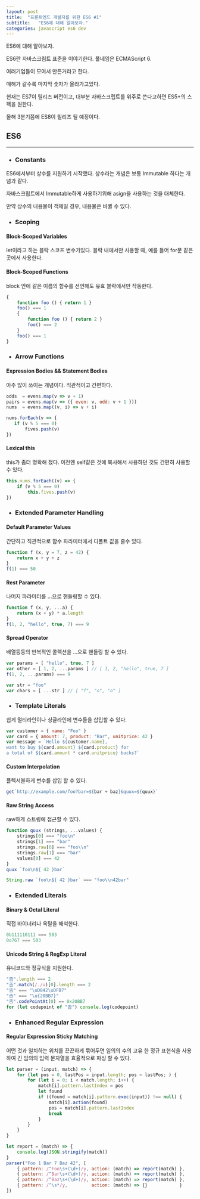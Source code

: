 ```yaml
---
layout: post
title:  "프론트엔드 개발자를 위한 ES6 #1"
subtitle:   "ES6에 대해 알아보자."
categories: javascript es6 dev
---
```


ES6에 대해 알아보자.

ES6란 자바스크림트 표준을 이야기한다. 풀네임은 ECMAScript 6.

여러기업들이 모여서 만든거라고 한다.

매해가 갈수록 마지막 숫자가 올라가고있다.

현재는 ES7이 릴리즈 버전이고, 대부분 자바스크립트를 위주로 쓴다고하면 ES5+의 스펙을 원한다.

올해 3분기쯤에 ES8이 릴리즈 될 예정이다.

## ES6
---
- ### Constants

ES6에서부터 상수를 지원하기 시작했다. 상수라는 개념은 보통 Immutable 하다는 개념과 같다.

자바스크립트에서 Immutable하게 사용하기위해 asign을 사용하는 것을 대체한다.

만약 상수의 내용물이 객체일 경우, 내용물은 바뀔 수 있다.

- ### Scoping

#### Block-Scoped Variables

let이라고 하는 블락 스코프 변수가있다. 블락 내에서만 사용할 때, 예를 들어 for문 같은곳에서 사용한다.

#### Block-Scoped Functions

block 안에 같은 이름의 함수를 선언해도 유효 블락에서만 작동한다.

```js
{
    function foo () { return 1 }
    foo() === 1
    {
        function foo () { return 2 }
        foo() === 2
    }
    foo() === 1
}
```

- ### Arrow Functions

#### Expression Bodies && Statement Bodies

아주 많이 쓰이는 개념이다. 직관적이고 간편하다.

```js
odds  = evens.map(v => v + 1)
pairs = evens.map(v => ({ even: v, odd: v + 1 }))
nums  = evens.map((v, i) => v + i)

nums.forEach(v => {
   if (v % 5 === 0)
       fives.push(v)
})
```

#### Lexical this

this가 좀더 명확해 졌다. 이전엔 self같은 것에 복사해서 사용하던 것도 간편히 사용할 수 있다.

```js
this.nums.forEach((v) => {
    if (v % 5 === 0)
        this.fives.push(v)
})
```

- ### Extended Parameter Handling

#### Default Parameter Values

간단하고 직관적으로 함수 파라미터에서 디폴트 값을 줄수 있다.

```js
function f (x, y = 7, z = 42) {
    return x + y + z
}
f(1) === 50
```

#### Rest Parameter

나머지 파라미터를 ...으로 핸들링할 수 있다.

```js
function f (x, y, ...a) {
    return (x + y) * a.length
}
f(1, 2, "hello", true, 7) === 9
```

#### Spread Operator

배열등등의 반복적인 콜렉션을 ...으로 핸들링 할 수 있다.

```js
var params = [ "hello", true, 7 ]
var other = [ 1, 2, ...params ] // [ 1, 2, "hello", true, 7 ]
f(1, 2, ...params) === 9

var str = "foo"
var chars = [ ...str ] // [ "f", "o", "o" ]
```

- ### Template Literals

쉽게 멀티라인이나 싱글라인에 변수들을 삽입할 수 있다.

```js
var customer = { name: "Foo" }
var card = { amount: 7, product: "Bar", unitprice: 42 }
var message = `Hello ${customer.name},
want to buy ${card.amount} ${card.product} for
a total of ${card.amount * card.unitprice} bucks?`
```

#### Custom Interpolation

플렉서블하게 변수를 삽입 할 수 있다.

```js
get`http://example.com/foo?bar=${bar + baz}&quux=${quux}`
```

#### Raw String Access

raw하게 스트링에 접근할 수 있다.

```js
function quux (strings, ...values) {
    strings[0] === "foo\n"
    strings[1] === "bar"
    strings.raw[0] === "foo\\n"
    strings.raw[1] === "bar"
    values[0] === 42
}
quux `foo\n${ 42 }bar`

String.raw `foo\n${ 42 }bar` === "foo\\n42bar"
```

- ### Extended Literals

#### Binary & Octal Literal

직접 바이너리나 옥탈을 해석한다.

```js
0b111110111 === 503
0o767 === 503
```

#### Unicode String & RegExp Literal

유니코드와 정규식을 지원한다.

```js
"𠮷".length === 2
"𠮷".match(/./u)[0].length === 2
"𠮷" === "\uD842\uDFB7"
"𠮷" === "\u{20BB7}"
"𠮷".codePointAt(0) == 0x20BB7
for (let codepoint of "𠮷") console.log(codepoint)
```

- ### Enhanced Regular Expression

#### Regular Expression Sticky Matching

어떤 것과 일치하는 위치를 끈끈하게 묶어두면 임의의 수의 고유 한 정규 표현식을 사용하여 긴 임의의 입력 문자열을 효율적으로 파싱 할 수 있다.

```js
let parser = (input, match) => {
    for (let pos = 0, lastPos = input.length; pos < lastPos; ) {
        for (let i = 0; i < match.length; i++) {
            match[i].pattern.lastIndex = pos
            let found
            if ((found = match[i].pattern.exec(input)) !== null) {
                match[i].action(found)
                pos = match[i].pattern.lastIndex
                break
            }
        }
    }
}

let report = (match) => {
    console.log(JSON.stringify(match))
}
parser("Foo 1 Bar 7 Baz 42", [
    { pattern: /^Foo\s+(\d+)/y, action: (match) => report(match) },
    { pattern: /^Bar\s+(\d+)/y, action: (match) => report(match) },
    { pattern: /^Baz\s+(\d+)/y, action: (match) => report(match) },
    { pattern: /^\s*/y,         action: (match) => {}            }
])
```

